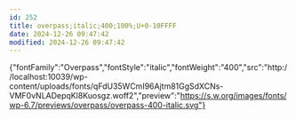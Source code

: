 ```yaml
---
id: 252
title: overpass;italic;400;100%;U+0-10FFFF
date: 2024-12-26 09:47:42
modified: 2024-12-26 09:47:42
---
```



{"fontFamily":"Overpass","fontStyle":"italic","fontWeight":"400","src":"http://localhost:10039/wp-content/uploads/fonts/qFdU35WCmI96Ajtm81GgSdXCNs-VMF0vNLADepqKl8Kuosgz.woff2","preview":"https://s.w.org/images/fonts/wp-6.7/previews/overpass/overpass-400-italic.svg"}